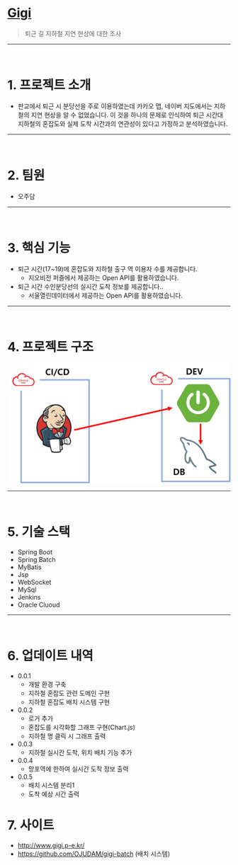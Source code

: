 #  [Gigi](http://www.gigi.p-e.kr/)
> 퇴근 길 지하철 지연 현상에 대한 조사

---
<br>

# 1.  프로젝트 소개
* 판교에서 퇴근 시 분당선을 주로 이용하였는데 카카오 맵, 네이버 지도에서는 지하철의 지연 현상을 알 수 없었습니다. 이 것을 하나의 문제로 인식하여 퇴근 시간대 지하철의 혼잡도와 실제 도착 시간과의 연관성이 있다고 가정하고 분석하였습니다.

---
<br>

# 2.  팀원
* 오주담

---
<br>

# 3.  핵심 기능
* 퇴근 시간(17~19)에 혼잡도와 지하철 출구 역 이용자 수를 제공합니다.
    * 지오비전 퍼즐에서 제공하는 Open API를 활용하였습니다.
* 퇴근 시간 수인분당선의 실시간 도착 정보를 제공합니다..
    * 서울열린데이터에서 제공하는 Open API를 활용하였습니다.
  
---
<br>

# 4.  프로젝트 구조
<p align="center"><img src="images/architecture.png"></p>

---
<br>

# 5.  기술 스택
* Spring Boot
* Spring Batch
* MyBatis
* Jsp
* WebSocket
* MySql
* Jenkins
* Oracle Cluoud
  
---
<br>

# 6.  업데이트 내역
* 0.0.1
    * 개발 환경 구축
    * 지하철 혼잡도 관련 도메인 구현
    * 지하철 혼잡도 배치 시스템 구현
* 0.0.2
    * 로거 추가
    * 혼잡도를 시각화할 그래프 구현(Chart.js)
    * 지하철 명 클릭 시 그래프 출력
* 0.0.3
    * 지하철 실시간 도착, 위치 배치 기능 추가
* 0.0.4
    * 망포역에 한하여 실시간 도착 정보 출력
* 0.0.5
    * 배치 시스템 분리1
    * 도착 예상 시간 출력

# 7. 사이트
* http://www.gigi.p-e.kr/
* https://github.com/OJUDAM/gigi-batch (배치 시스템)

